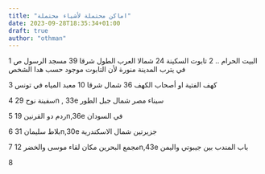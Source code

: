 ```yaml
---
title: "اماكن محتملة لأشياء محتملة"
date: 2023-09-28T18:35:34+01:00
draft: true
author: "othman"
---
```


1
البيت الحرام
..
2
تابوت السكينة
24 شمالا العرب
الطول شرقا 39
مسجد الرسول ص في يترب
المدينة منورة لأن التابوت موجود حسب هدا الشخص

3
كهف الفتية او أصحاب الكهف
36 شمال
شرقا 10
معبد المياه في تونس

4
سفينة نوح
29n , 33e
سيناء مصر شمال جبل الطور

5
ردم دو القرنين
19n,36e
في السودان

6
بلاط سليمان
31n,30e
جزيرتين شمال الاسكندرية

7
مجمع البحرين مكان لقاء موسى والخضر
12n,43e
باب المندب بين جيبوتي واليمن

8

